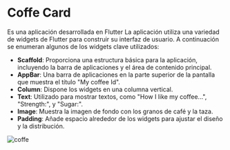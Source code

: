 # Coffe Card

Es una aplicación desarrollada en Flutter
La aplicación utiliza una variedad de widgets de Flutter para construir su interfaz de usuario. A continuación se enumeran algunos de los widgets clave utilizados:

- **Scaffold**: Proporciona una estructura básica para la aplicación, incluyendo la barra de aplicaciones y el área de contenido principal.
- **AppBar**: Una barra de aplicaciones en la parte superior de la pantalla que muestra el título "My coffee Id".
- **Column**: Dispone los widgets en una columna vertical.
- **Text**: Utilizado para mostrar textos, como "How I like my coffee...", "Strength:", y "Sugar:".
- **Image**: Muestra la imagen de fondo con los granos de café y la taza.
- **Padding**: Añade espacio alrededor de los widgets para ajustar el diseño y la distribución.

![coffe](https://github.com/user-attachments/assets/e1fef603-a2cf-49be-9221-d8611ecb5789)
